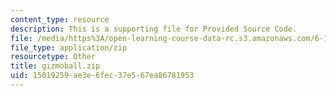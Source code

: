 ```yaml
---
content_type: resource
description: This is a supporting file for Provided Source Code.
file: /media/https%3A/open-learning-course-data-rc.s3.amazonaws.com/6-170-laboratory-in-software-engineering-fall-2005/15019259ae3e6fec37e567ea86781953_gizmoball.zip
file_type: application/zip
resourcetype: Other
title: gizmoball.zip
uid: 15019259-ae3e-6fec-37e5-67ea86781953
---
```

